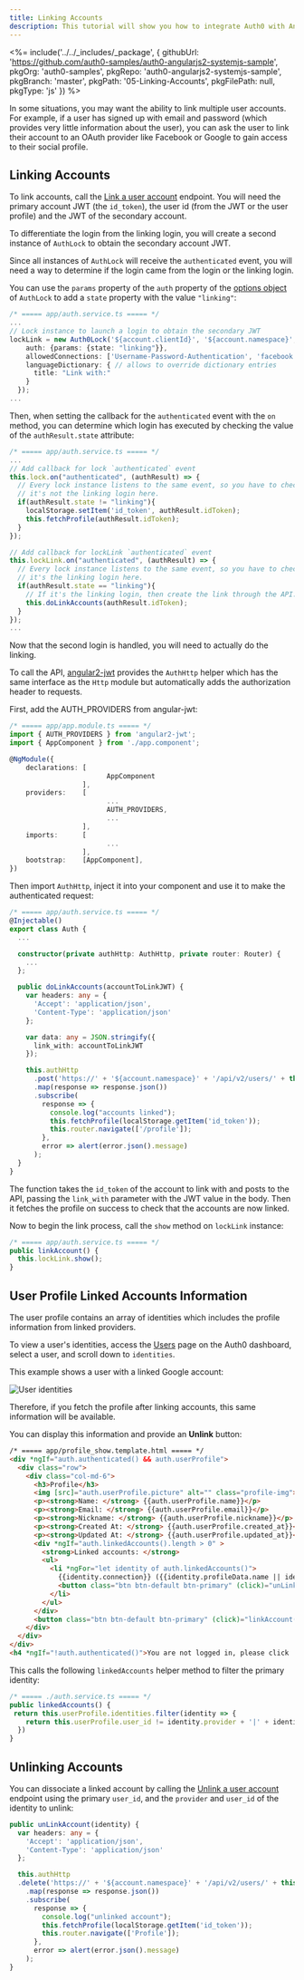 ```yaml
---
title: Linking Accounts
description: This tutorial will show you how to integrate Auth0 with Angular2 to link accounts.
---
```


<%= include('../../_includes/_package', {
  githubUrl: 'https://github.com/auth0-samples/auth0-angularjs2-systemjs-sample',
  pkgOrg: 'auth0-samples',
  pkgRepo: 'auth0-angularjs2-systemjs-sample',
  pkgBranch: 'master',
  pkgPath: '05-Linking-Accounts',
  pkgFilePath: null,
  pkgType: 'js'
}) %>

In some situations, you may want the ability to link multiple user accounts. For example, if a user has signed up with email and password (which provides very little information about the user), you can ask the user to link their account to an OAuth provider like Facebook or Google to gain access to their social profile.

## Linking Accounts

To link accounts, call the [Link a user account](/api/management/v2#!/Users/post_identities) endpoint. You will need the primary account JWT (the `id_token`), the user id (from the JWT or the user profile) and the JWT of the secondary account.

To differentiate the login from the linking login, you will create a second instance of `AuthLock` to obtain the secondary account JWT.

Since all instances of `AuthLock` will receive the `authenticated` event, you will need a way to determine if the login came from the login or the linking login. 

You can use the `params` property of the `auth` property of the [options object](https://github.com/auth0/lock#authentication-options) of `AuthLock` to add a `state` property with the value `"linking"`:

```typescript
/* ===== app/auth.service.ts ===== */
...
// Lock instance to launch a login to obtain the secondary JWT
lockLink = new Auth0Lock('${account.clientId}', '${account.namespace}', {
    auth: {params: {state: "linking"}},
    allowedConnections: ['Username-Password-Authentication', 'facebook', 'google-oauth2'],
    languageDictionary: { // allows to override dictionary entries
      title: "Link with:"
    }
  });
...
```

Then, when setting the callback for the `authenticated` event with the `on` method, you can determine which login has executed by checking the value of the `authResult.state` attribute:

```typescript
/* ===== app/auth.service.ts ===== */
...
// Add callback for lock `authenticated` event
this.lock.on("authenticated", (authResult) => {
  // Every lock instance listens to the same event, so you have to check if
  // it's not the linking login here.
  if(authResult.state != "linking"){
    localStorage.setItem('id_token', authResult.idToken);
    this.fetchProfile(authResult.idToken);
  }
});

// Add callback for lockLink `authenticated` event
this.lockLink.on("authenticated", (authResult) => {
  // Every lock instance listens to the same event, so you have to check if
  // it's the linking login here.
  if(authResult.state == "linking"){
    // If it's the linking login, then create the link through the API.
    this.doLinkAccounts(authResult.idToken);
  }
});
...
```

Now that the second login is handled, you will need to actually do the linking.

To call the API, [angular2-jwt](https://github.com/auth0/angular2-jwt) provides the `AuthHttp` helper which has the same interface  as the `Http` module but automatically adds the authorization header to requests.

First, add the AUTH_PROVIDERS from angular-jwt:

```typescript
/* ===== app/app.module.ts ===== */
import { AUTH_PROVIDERS } from 'angular2-jwt';
import { AppComponent } from './app.component';

@NgModule({
    declarations: [
                        AppComponent
                  ],
    providers:    [
                        ...
                        AUTH_PROVIDERS,
                        ...
                  ],
    imports:      [
                        ...
                  ],
    bootstrap:    [AppComponent],
})
```

Then import `AuthHttp`, inject it into your component and use it to make the authenticated request:


```typescript
/* ===== app/auth.service.ts ===== */
@Injectable()
export class Auth {
  ...

  constructor(private authHttp: AuthHttp, private router: Router) {
    ...
  };

  public doLinkAccounts(accountToLinkJWT) {
    var headers: any = {
      'Accept': 'application/json',
      'Content-Type': 'application/json'
    };

    var data: any = JSON.stringify({
      link_with: accountToLinkJWT
    });

    this.authHttp
      .post('https://' + '${account.namespace}' + '/api/v2/users/' + this.userProfile.user_id + '/identities', data, {headers: headers})
      .map(response => response.json())
      .subscribe(
        response => {
          console.log("accounts linked");
          this.fetchProfile(localStorage.getItem('id_token'));
          this.router.navigate(['/profile']);
        },
        error => alert(error.json().message)
      );
  }
}
```

The function takes the `id_token` of the account to link with and posts to the API, passing the `link_with` parameter with the JWT value in the body. Then it fetches the profile on success to check that the accounts are now linked.

Now to begin the link process, call the `show` method on `lockLink` instance:

```typescript
/* ===== app/auth.service.ts ===== */
public linkAccount() {
  this.lockLink.show();
}
```

## User Profile Linked Accounts Information

The user profile contains an array of identities which includes the profile information from linked providers. 

To view a user's identities, access the [Users](${manage_url}/#/users) page on the Auth0 dashboard, select a user, and scroll down to `identities`. 

This example shows a user with a linked Google account:

![User identities](/media/articles/users/user-identities-linked.png)

Therefore, if you fetch the profile after linking accounts, this same information will be available. 

You can display this information and provide an **Unlink** button:

```html
/* ===== app/profile_show.template.html ===== */
<div *ngIf="auth.authenticated() && auth.userProfile">
  <div class="row">
    <div class="col-md-6">
      <h3>Profile</h3>
      <img [src]="auth.userProfile.picture" alt="" class="profile-img">
      <p><strong>Name: </strong> {{auth.userProfile.name}}</p>
      <p><strong>Email: </strong> {{auth.userProfile.email}}</p>
      <p><strong>Nickname: </strong> {{auth.userProfile.nickname}}</p>
      <p><strong>Created At: </strong> {{auth.userProfile.created_at}}</p>
      <p><strong>Updated At: </strong> {{auth.userProfile.updated_at}}</p>
      <div *ngIf="auth.linkedAccounts().length > 0" >
        <strong>Linked accounts: </strong>
        <ul>
          <li *ngFor="let identity of auth.linkedAccounts()">
            {{identity.connection}} ({{identity.profileData.name || identity.profileData.email }})
            <button class="btn btn-default btn-primary" (click)="unLinkAccount(identity)">unlink</button>
          </li>
        </ul>
      </div>
      <button class="btn btn-default btn-primary" (click)="linkAccount()">Link accounts</button>
    </div>
  </div>
</div>
<h4 *ngIf="!auth.authenticated()">You are not logged in, please click 'Log in' button to login</h4>
```

This calls the following `linkedAccounts` helper method to filter the primary identity:

```typescript
/* ===== ./auth.service.ts ===== */
public linkedAccounts() {
 return this.userProfile.identities.filter(identity => {
    return this.userProfile.user_id != identity.provider + '|' + identity.user_id
  })
}
```

## Unlinking Accounts

You can dissociate a linked account by calling the [Unlink a user account](/api/management/v2#!/Users/delete_provider_by_user_id) endpoint using the primary `user_id`, and the `provider` and `user_id` of the identity to unlink:

```typescript
public unLinkAccount(identity) {
  var headers: any = {
    'Accept': 'application/json',
    'Content-Type': 'application/json'
  };

  this.authHttp
  .delete('https://' + '${account.namespace}' + '/api/v2/users/' + this.userProfile.user_id + '/identities/' + identity.provider + "/" + identity.user_id, {headers: headers})
    .map(response => response.json())
    .subscribe(
      response => {
        console.log("unlinked account");
        this.fetchProfile(localStorage.getItem('id_token'));
        this.router.navigate(['Profile']);
      },
      error => alert(error.json().message)
    );
}
```


